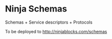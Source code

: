 Ninja Schemas
=======

Schemas + Service descriptors + Protocols

To be deployed to http://ninjablocks.com/schemas
